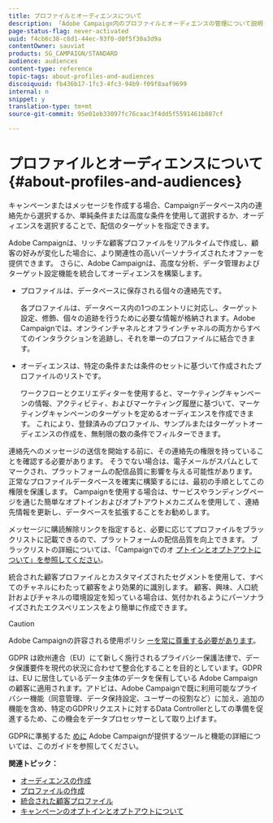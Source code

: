 ```yaml
---
title: プロファイルとオーディエンスについて
description: 「Adobe Campaign内のプロファイルとオーディエンスの管理について説明します。ターゲット設定された訪問者の定義、オーディエンスの選択、受信者のフィルター、データの収集、プロファイルの更新を行います。」
page-status-flag: never-activated
uuid: f4cb6c38-c8d1-44ec-93f0-d0f5f30a3d9a
contentOwner: sauviat
products: SG_CAMPAIGN/STANDARD
audience: audiences
content-type: reference
topic-tags: about-profiles-and-audiences
discoiquuid: fb436b17-1fc3-4fc3-94b9-f09f8aaf9699
internal: n
snippet: y
translation-type: tm+mt
source-git-commit: 95e01eb33097fc76caac3f4dd5f5591461b887cf

---
```



# プロファイルとオーディエンスについて{#about-profiles-and-audiences}

キャンペーンまたはメッセージを作成する場合、Campaignデータベース内の連絡先から選択するか、単純条件または高度な条件を使用して選択するか、オーディエンスを選択することで、配信のターゲットを指定できます。

Adobe Campaignは、リッチな顧客プロファイルをリアルタイムで作成し、顧客の好みが変化した場合に、より関連性の高いパーソナライズされたオファーを提供できます。 さらに、Adobe Campaignは、高度な分析、データ管理およびターゲット設定機能を統合してオーディエンスを構築します。

* プロファイルは、データベースに保存される個々の連絡先です。

   各プロファイルは、データベース内の1つのエントリに対応し、ターゲット設定、修飾、個々の追跡を行うために必要な情報が格納されます。Adobe Campaignでは、オンラインチャネルとオフラインチャネルの両方からすべてのインタラクションを追跡し、それを単一のプロファイルに結合できます。

* オーディエンスは、特定の条件または条件のセットに基づいて作成されたプロファイルのリストです。

   ワークフローとクエリエディターを使用すると、マーケティングキャンペーンの情報、アクティビティ、およびマーケティング履歴に基づいて、マーケティングキャンペーンのターゲットを定めるオーディエンスを作成できます。 これにより、登録済みのプロファイル、サンプルまたはターゲットオーディエンスの作成を、無制限の数の条件でフィルターできます。

連絡先へのメッセージの送信を開始する前に、その連絡先の権限を持っていることを確認する必要があります。 そうでない場合は、電子メールがスパムとしてマークされ、プラットフォームの配信品質に影響を与える可能性があります。 正常なプロファイルデータベースを確実に構築するには、最初の手順としてこの権限を保護します。 Campaignを使用する場合は、サービスやランディングページを通じた簡単なオプトインおよびオプトアウトメカニズムを使用して [](../../audiences/using/creating-a-service.md)[](../../channels/using/getting-started-with-landing-pages.md) 、連絡先情報を更新し、データベースを拡張することをお勧めします。

メッセージに購読解除リンクを指定すると、必要に応じてプロファイルをブラックリストに記載できるので、プラットフォームの配信品質を向上できます。 ブラックリストの詳細については、「Campaignでのオ [プトインとオプトアウトについて」を参照してください](../../audiences/using/about-opt-in-and-opt-out-in-campaign.md)。

統合された顧客プロファイルとカスタマイズされたセグメントを使用して、すべてのチャネルにわたって顧客をより効果的に識別します。 顧客、興味、人口統計およびチャネルの環境設定を知っている場合は、気付かれるようにパーソナライズされたエクスペリエンスをより簡単に作成できます。

>[!CAUTION]
>
>Adobe Campaignの許容される使用ポリシ [ーを常に尊重する必要があります](http://www.adobe.com/legal/terms/aup.html)。

GDPR は欧州連合（EU）にて新しく施行されるプライバシー保護法律で、データ保護要件を現代の状況に合わせて整合化することを目的としています。GDPR は、EU に居住しているデータ主体のデータを保有している Adobe Campaign の顧客に適用されます。アドビは、Adobe Campaignで既に利用可能なプライバシー機能（同意管理、データ保持設定、ユーザーの役割など）に加え、追加の機能を含め、特定のGDPRリクエストに対するData Controllerとしての準備を促進するため、この機会をデータプロセッサーとして取り上げます。

GDPRに準拠するた [めに](https://docs.campaign.adobe.com/doc/standard/getting_started/en/ACS_GDPR.html) Adobe Campaignが提供するツールと機能の詳細については、このガイドを参照してください。

**関連トピック：**

* [オーディエンスの作成](../../audiences/using/creating-audiences.md)
* [プロファイルの作成](../../audiences/using/creating-profiles.md)
* [統合された顧客プロファイル](../../audiences/using/integrated-customer-profile.md)
* [キャンペーンのオプトインとオプトアウトについて](../../audiences/using/about-opt-in-and-opt-out-in-campaign.md)

